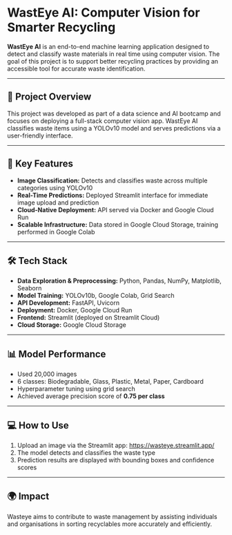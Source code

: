 # WastEye AI: Computer Vision for Smarter Recycling

**WastEye AI** is an end-to-end machine learning application designed to detect and classify waste materials in real time using computer vision. The goal of this project is to support better recycling practices by providing an accessible tool for accurate waste identification.

---

## 🚀 Project Overview

This project was developed as part of a data science and AI bootcamp and focuses on deploying a full-stack computer vision app. WastEye AI classifies waste items using a YOLOv10 model and serves predictions via a user-friendly interface.

---

## 🧠 Key Features

- **Image Classification:** Detects and classifies waste across multiple categories using YOLOv10  
- **Real-Time Predictions:** Deployed Streamlit interface for immediate image upload and prediction  
- **Cloud-Native Deployment:** API served via Docker and Google Cloud Run  
- **Scalable Infrastructure:** Data stored in Google Cloud Storage, training performed in Google Colab  

---

## 🛠️ Tech Stack

- **Data Exploration & Preprocessing:** Python, Pandas, NumPy, Matplotlib, Seaborn  
- **Model Training:** YOLOv10b, Google Colab, Grid Search  
- **API Development:** FastAPI, Uvicorn  
- **Deployment:** Docker, Google Cloud Run  
- **Frontend:** Streamlit (deployed on Streamlit Cloud)  
- **Cloud Storage:** Google Cloud Storage  

---

## 📊 Model Performance

- Used 20,000 images
- 6 classes: Biodegradable, Glass, Plastic, Metal, Paper, Cardboard 
- Hyperparameter tuning using grid search  
- Achieved average precision score of **0.75 per class**

---

## 💻 How to Use

1. Upload an image via the Streamlit app: https://wasteye.streamlit.app/  
2. The model detects and classifies the waste type  
3. Prediction results are displayed with bounding boxes and confidence scores  

---

## 🌍 Impact

Wasteye aims to contribute to waste management by assisting individuals and organisations in sorting recyclables more accurately and efficiently.
